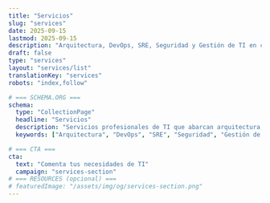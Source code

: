 ```yaml
---
title: "Servicios"
slug: "services"
date: 2025-09-15
lastmod: 2025-09-15
description: "Arquitectura, DevOps, SRE, Seguridad y Gestión de TI en crisis — servicios diseñados para ofrecer fiabilidad, escalabilidad y control de costes medibles."
draft: false
type: "services"
layout: "services/list"
translationKey: "services"
robots: "index,follow"

# === SCHEMA.ORG ===
schema:
  type: "CollectionPage"
  headline: "Servicios"
  description: "Servicios profesionales de TI que abarcan arquitectura, DevOps, ingeniería de fiabilidad, seguridad y gestión de crisis."
  keywords: ["Arquitectura", "DevOps", "SRE", "Seguridad", "Gestión de TI"]

# === CTA ===
cta:
  text: "Comenta tus necesidades de TI"
  campaign: "services-section"
# === RESOURCES (opcional) ===
# featuredImage: "/assets/img/og/services-section.png"
---
```

